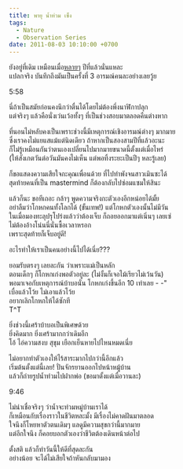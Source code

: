```yaml
---
title: พายุ น้ำท่วม เซ็ง
tags:
  - Nature
  - Observation Series
date: 2011-08-03 10:10:00 +0700
---
```


ยังอยู่ที่เดิม เหมือนเมื่อ[หลาย][former event][ๆ][reoccur event] ปีที่แล้วนั่นแหละ  
แปลกจริง บันทึกถึงมันเป็นครั้งที่ 3 อารมณ์คนละอย่างเลยวู้ย

5:58

นี่ถ้าเป็นสมัยก่อนคงนึกว่าตื่นได้โดยไม่ต้องพึ่งนาฬิกาปลุก  
แต่จริงๆ แล้วคือนั่งเว่นเว้อทั้งๆ ที่เป็นช่วงสอบมาตลอดคืนต่างหาก

ที่นอนไม่หลับคงเป็นเพราะช่วงนี้มีเหตุการณ์เชิงอารมณ์ต่างๆ มากมาย  
ซึ่งเราคงไม่แยแสแม้แต่นิดเดียว ถ้าหากเป็นสองสามปีที่แล้วอะนะ  
ก็ไม่รู้เหมือนกันว่าตนเองเปลี่ยนไปมากมายขนาดนี้ตั้งแต่เมื่อไหร่  
(ให้สังเกตวันต่อวันมันคงไม่เห็น แต่พอทิ้งระยะเป็นปีๆ หละรู้เลย)

ก็ขอแสดงความเสียใจกะคุณเพื่อนด้วย ที่ไปทำพังจนสาวเมินซะได้  
สุดท้ายคนที่เป็น mastermind ก็ต้องกลับไปซ่อมแซมให้สินะ

แล้วก็นะ ขอทีเถอะ กล้าๆ พูดความจริงกะตัวเองอีกหน่อยได้มั้ย  
อย่าลืมว่าโกหกคนทั้งโลกได้ (ขั้นเทพ!) แต่โกหกตัวเองนั้นไม่มีวัน  
ในเมื่อมองทะลุปรุโปร่งแล้วว่าต้องเจ็บ ก็ถอยออกมาแต่เนิ่นๆ เลยเซ่  
ไม่ต้องอ้างโน่นนี่นั่นซื้อเวลาหรอก  
เพราะสุดท้ายก็เจ็บอยู่ดี!

อะไรทำให้เราเป็นคนอย่างนี้ไปได้เนี่ย???

ยอมรับตรงๆ เลยละกัน ว่าเพราะแม่เป็นหลัก  
ตอนเด็กๆ ก็โกหกเก่งพอตัวอยู่ละ (ไม่งั้นก็เจอไม้เรียวไม่เว้นวัน)  
พอมาเจอกับเหตุการณ์บ้าบอนั่น โกหกเก่งขึ้นอีก 10 เท่าเลย - -"  
เบื่อแล้วโว้ย ไม่เอาแล้วโว้ย  
อยากเลิกโกหกให้ได้ซักที  
T^T

ยิ่งช่วงนี้เศร้าบ้าบอเป็นพิเศษด้วย  
ยิ่งคิดมาก ยิ่งเศร้ามากกว่าเดิมอีก  
โอ้ ไอ่ความสงบ สุขุม เยือกเย็นหายไปไหนหมดเนี่ย

ไม่อยากทำตัวเองให้ไร้สาระมากไปกว่านี้อีกแล้ว  
เริ่มต้นตั้งแต่นี้เลย! ปั่นจักรยานออกไปหน้าหมู้บ้าน  
แล้วก็ถ่ายรูปน้ำท่วมไปฝากพ่อ (ขอมาตั้งแต่เมื่อวานละ)

9:46

ไม่น่าเชื่อจริงๆ ว่าน้ำจะท่วมหมู่บ้านเราได้  
ก็เหมือนกับเรื่องราวในชีวิตหละมั้ง มีเรื่องไม่คาดฝันมาตลอด  
ใจนึงก็โหยหาตัวตนเดิมๆ แลดูมีความสุขกว่านี้มากมาย  
แต่อีกใจนึง ก็คอยบอกตัวเองว่าชีวิตต้องเดินหน้าต่อไป

ตั้งสติ แล้วก็ทำวันนี้ให้ดีที่สุดละกัน  
อย่างน้อย จะได้ไม่เสียใจถ้าหันกลับมามอง


[former event]: /2007/05/11/storm-happy-morning.html
[reoccur event]: /2009/05/18/storm-insomia-fear.html
